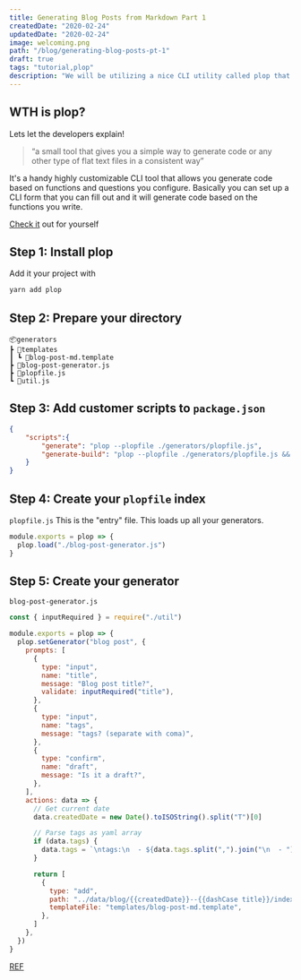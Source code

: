 ```yaml
---
title: Generating Blog Posts from Markdown Part 1
createdDate: "2020-02-24"
updatedDate: "2020-02-24"
image: welcoming.png
path: "/blog/generating-blog-posts-pt-1"
draft: true
tags: "tutorial,plop"
description: "We will be utilizing a nice CLI utility called plop that will help keep our Markdown metadata consistent."
---
```


## WTH is plop?

Lets let the developers explain!

> “a small tool that gives you a simple way to generate code or any other type of flat text files in a consistent way”

It's a handy highly customizable CLI tool that allows you generate code based on functions and questions you configure.
Basically you can set up a CLI form that you can fill out and it will generate code based on the functions you write.

[Check it](https://github.com/plopjs/plop) out for yourself

## Step 1: Install plop

Add it your project with

```sh
yarn add plop
```

## Step 2: Prepare your directory

```dir
📦generators
┣ 📂templates
┃ ┗ 📜blog-post-md.template
┣ 📜blog-post-generator.js
┣ 📜plopfile.js
┗ 📜util.js
```

## Step 3: Add customer scripts to `package.json`

```JSON
{
    "scripts":{
        "generate": "plop --plopfile ./generators/plopfile.js",
        "generate-build": "plop --plopfile ./generators/plopfile.js && gatsby build"
    }
}
```

## Step 4: Create your `plopfile` index

`plopfile.js`
This is the "entry" file. This loads up all your generators.

```js
module.exports = plop => {
  plop.load("./blog-post-generator.js")
}
```

## Step 5: Create your generator

`blog-post-generator.js`

```js
const { inputRequired } = require("./util")

module.exports = plop => {
  plop.setGenerator("blog post", {
    prompts: [
      {
        type: "input",
        name: "title",
        message: "Blog post title?",
        validate: inputRequired("title"),
      },
      {
        type: "input",
        name: "tags",
        message: "tags? (separate with coma)",
      },
      {
        type: "confirm",
        name: "draft",
        message: "Is it a draft?",
      },
    ],
    actions: data => {
      // Get current date
      data.createdDate = new Date().toISOString().split("T")[0]

      // Parse tags as yaml array
      if (data.tags) {
        data.tags = `\ntags:\n  - ${data.tags.split(",").join("\n  - ")}`
      }

      return [
        {
          type: "add",
          path: "../data/blog/{{createdDate}}--{{dashCase title}}/index.md",
          templateFile: "templates/blog-post-md.template",
        },
      ]
    },
  })
}
```

[REF](https://dev.to/ekafyi/adding-generators-to-your-gatsby-site-with-plop-2gd5)
